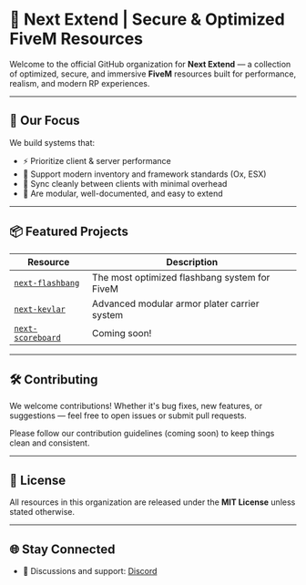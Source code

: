 # 🧠 Next Extend | Secure & Optimized FiveM Resources

Welcome to the official GitHub organization for **Next Extend** — a collection of optimized, secure, and immersive **FiveM** resources built for performance, realism, and modern RP experiences.

---

## 🚀 Our Focus

We build systems that:

- ⚡ Prioritize client & server performance
- 🔌 Support modern inventory and framework standards (Ox, ESX)
- 🔄 Sync cleanly between clients with minimal overhead
- 🧰 Are modular, well-documented, and easy to extend

---

## 📦 Featured Projects

| Resource            | Description                                      |
|---------------------|--------------------------------------------------|
| [`next-flashbang`](https://github.com/next-resources/next-flashbang) | The most optimized flashbang system for FiveM |
| [`next-kevlar`](https://github.com/next-resources/next-kevlar) | Advanced modular armor plater carrier system |
| [`next-scoreboard`](https://github.com/next-resources/next-scoreboard) | Coming soon! |

---

## 🛠️ Contributing

We welcome contributions! Whether it's bug fixes, new features, or suggestions — feel free to open issues or submit pull requests.

Please follow our contribution guidelines (coming soon) to keep things clean and consistent.

---

## 📜 License

All resources in this organization are released under the **MIT License** unless stated otherwise.

---

## 🌐 Stay Connected

- 💬 Discussions and support: [Discord](https://discord.nextextend.com)
